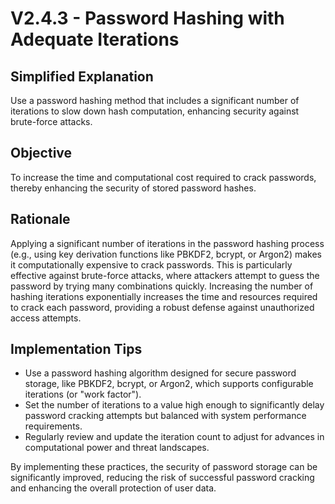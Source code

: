 # V2.4.3 - Password Hashing with Adequate Iterations

## Simplified Explanation

Use a password hashing method that includes a significant number of iterations to slow down hash computation, enhancing security against brute-force attacks.

## Objective

To increase the time and computational cost required to crack passwords, thereby enhancing the security of stored password hashes.

## Rationale

Applying a significant number of iterations in the password hashing process (e.g., using key derivation functions like PBKDF2, bcrypt, or Argon2) makes it computationally expensive to crack passwords. This is particularly effective against brute-force attacks, where attackers attempt to guess the password by trying many combinations quickly. Increasing the number of hashing iterations exponentially increases the time and resources required to crack each password, providing a robust defense against unauthorized access attempts.

## Implementation Tips

- Use a password hashing algorithm designed for secure password storage, like PBKDF2, bcrypt, or Argon2, which supports configurable iterations (or "work factor").
- Set the number of iterations to a value high enough to significantly delay password cracking attempts but balanced with system performance requirements.
- Regularly review and update the iteration count to adjust for advances in computational power and threat landscapes.

By implementing these practices, the security of password storage can be significantly improved, reducing the risk of successful password cracking and enhancing the overall protection of user data.
